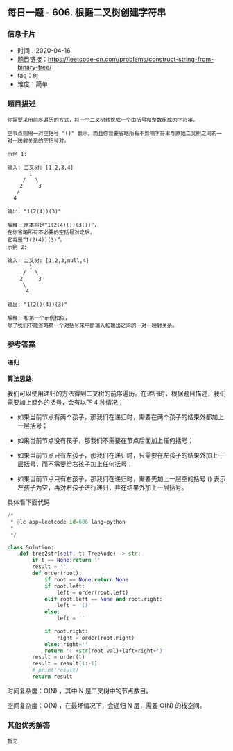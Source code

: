 ## 每日一题 - 606. 根据二叉树创建字符串

### 信息卡片

- 时间：2020-04-16
- 题目链接：https://leetcode-cn.com/problems/construct-string-from-binary-tree/
- tag：`树`
- 难度：简单

### 题目描述

```
你需要采用前序遍历的方式，将一个二叉树转换成一个由括号和整数组成的字符串。

空节点则用一对空括号 "()" 表示。而且你需要省略所有不影响字符串与原始二叉树之间的一对一映射关系的空括号对。

示例 1:

输入: 二叉树: [1,2,3,4]
       1
     /   \
    2     3
   /    
  4     

输出: "1(2(4))(3)"

解释: 原本将是“1(2(4)())(3())”，
在你省略所有不必要的空括号对之后，
它将是“1(2(4))(3)”。
示例 2:

输入: 二叉树: [1,2,3,null,4]
       1
     /   \
    2     3
     \  
      4 

输出: "1(2()(4))(3)"

解释: 和第一个示例相似，
除了我们不能省略第一个对括号来中断输入和输出之间的一对一映射关系。

```



### 参考答案

#### 递归

**算法思路**:

我们可以使用递归的方法得到二叉树的前序遍历。在递归时，根据题目描述，我们需要加上额外的括号，会有以下 4 种情况：

- 如果当前节点有两个孩子，那我们在递归时，需要在两个孩子的结果外都加上一层括号；

- 如果当前节点没有孩子，那我们不需要在节点后面加上任何括号；

- 如果当前节点只有左孩子，那我们在递归时，只需要在左孩子的结果外加上一层括号，而不需要给右孩子加上任何括号；

- 如果当前节点只有右孩子，那我们在递归时，需要先加上一层空的括号 () 表示左孩子为空，再对右孩子进行递归，并在结果外加上一层括号。



具体看下面代码

```python
/*
 * @lc app=leetcode id=606 lang=python
 *
 */

class Solution:
    def tree2str(self, t: TreeNode) -> str:
        if t == None:return ''
        result = ''
        def order(root):
            if root == None:return None
            if root.left:
                left = order(root.left)
            elif root.left == None and root.right:
                left = '()'
            else: 
                left = ''
            
            if root.right:
                right = order(root.right)
            else: right=''
            return '('+str(root.val)+left+right+')'
        result = order(t)
        result = result[1:-1]
        # print(result)
        return result
```

时间复杂度：O(N) ，其中 N 是二叉树中的节点数目。

空间复杂度：O(N) ，在最坏情况下，会递归 N  层，需要 O(N)  的栈空间。




### 其他优秀解答

```
暂无
```



